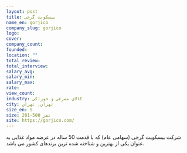 ```yaml
---
layout: post
title: بیسکویت گرجی
name_en: gorjico
company_slug: gorjico
logo: 
cover: 
company_count:
founded:
location: ""
total_review: 
total_interview: 
salary_avg: 
salary_min: 
salary_max: 
rate: 
view_count: 
industry: کالای مصرفی و خوراکی
city: تهران, تهران
size_en: S
size: 201-500 نفر
site: https://gorjico.com/
---
```




شرکت بیسکویت گرجی (سهامی عام) که با قدمت 50 ساله در عرضه مواد غذایی به عنوان یکی از بهترین و شناخته شده ترین برندهای کشور می باشد.

